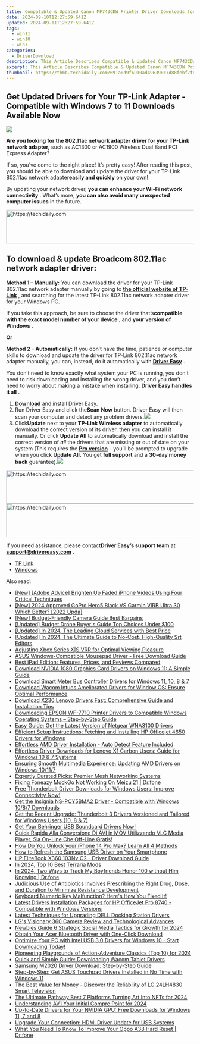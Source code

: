 ```yaml
---
title: Compatible & Updated Canon MF743CDW Printer Driver Downloads for Microsoft Windows OS
date: 2024-09-10T12:27:59.641Z
updated: 2024-09-11T12:27:59.641Z
tags:
  - win11
  - win10
  - win7
categories:
  - DriverDownload
description: This Article Describes Compatible & Updated Canon MF743CDW Printer Driver Downloads for Microsoft Windows OS
excerpt: This Article Describes Compatible & Updated Canon MF743CDW Printer Driver Downloads for Microsoft Windows OS
thumbnail: https://thmb.techidaily.com/691a0d9f6910ad496390c7d88febf7f6a054b2a526595909cdbd9daef2d1d484.jpg
---
```


## Get Updated Drivers for Your TP-Link Adapter - Compatible with Windows 7 to 11 Downloads Available Now

![](https://images.drivereasy.com/wp-content/uploads/2018/12/snap000008.png)

 **Are you looking for the 802.11ac network adapter driver for your TP-Link network adapter,** such as AC1300 or AC1900 Wireless Dual Band PCI Express Adapter?

 If so, you’ve come to the right place! It’s pretty easy! After reading this post, you should be able to download and update the driver for your TP-Link 802.11ac network adapter**easily and quickly** on your own!

 By updating your network driver, **you**  **can**  **enhance your Wi-Fi network connectivity** . What’s more, **you can also avoid many unexpected computer issues**   in the future.





<!-- affiliate ads begin -->
<a href="https://appsumo.8odi.net/c/5597632/2123750/7443" target="_top" id="2123750">
  <img src="//a.impactradius-go.com/display-ad/7443-2123750" border="0" alt="https://techidaily.com" width="728" height="90"/>
</a>
<img height="0" width="0" src="https://appsumo.8odi.net/i/5597632/2123750/7443" style="position:absolute;visibility:hidden;" border="0" />
<!-- affiliate ads end -->




## **To download & update Broadcom 802.11ac network adapter driver:**

**Method 1 – Manually:**  You can download the driver for your TP-Link 802.11ac network adapter manually by going to **[the official website of TP-Link](https://www.tp-link.com/us/)**  , and searching for the latest TP-Link 802.11ac network adapter driver for your Windows PC.

 If you take this approach, be sure to choose the driver that’s**compatible with the exact model number of your device** , and **your version of Windows** .

**Or**

**Method 2 – Automatically:** If you don’t have the time, patience or computer skills to download and update the driver for TP-Link 802.11ac network adapter manually, you can, instead, do it automatically with **[Driver Easy](https://tools.techidaily.com/drivereasy/download/)**  .

 You don’t need to know exactly what system your PC is running, you don’t need to risk downloading and installing the wrong driver, and you don’t need to worry about making a mistake when installing. **Driver Easy handles it all** .

1. **[Download](https://tools.techidaily.com/drivereasy/download/)**  and install Driver Easy.
2. Run Driver Easy and click the**Scan Now** button. Driver Easy will then scan your computer and detect any problem drivers.![](https://images.drivereasy.com/wp-content/uploads/2018/12/Snap1.jpg)
3. Click**Update** next to your **TP-Link Wireless adapter** to automatically download the correct version of its driver, then you can install it manually. Or click **Update All** to automatically download and install the correct version of _all_ the drivers that are missing or out of date on your system (This requires the **[Pro version](https://tools.techidaily.com/drivereasy/download/)**  – you’ll be prompted to upgrade when you click **Update All.**  You get **full support** and a **30-day money back** guarantee).![](https://images.drivereasy.com/wp-content/uploads/2018/12/Snap2.jpg)




<!-- affiliate ads begin -->
<a href="https://ephamedtechinc.pxf.io/c/5597632/2137216/26400" target="_top" id="2137216">
  <img src="//a.impactradius-go.com/display-ad/26400-2137216" border="0" alt="https://techidaily.com" width="728" height="90"/>
</a>
<img height="0" width="0" src="https://ephamedtechinc.pxf.io/i/5597632/2137216/26400" style="position:absolute;visibility:hidden;" border="0" />
<!-- affiliate ads end -->









<!-- affiliate ads begin -->
<a href="https://unicoeye.pxf.io/c/5597632/2134228/18498" target="_top" id="2134228">
  <img src="//a.impactradius-go.com/display-ad/18498-2134228" border="0" alt="https://techidaily.com" width="728" height="90"/>
</a>
<img height="0" width="0" src="https://unicoeye.pxf.io/i/5597632/2134228/18498" style="position:absolute;visibility:hidden;" border="0" />
<!-- affiliate ads end -->




 If you need assistance, please contact**Driver Easy’s support team** at [**support@drivereasy.com**](https://tools.techidaily.com/drivereasy/download/) .

* [TP Link](https://tools.techidaily.com/drivereasy/download/)
* [Windows](https://tools.techidaily.com/drivereasy/download/)

<ins class="adsbygoogle"
     style="display:block"
     data-ad-format="autorelaxed"
     data-ad-client="ca-pub-7571918770474297"
     data-ad-slot="1223367746"></ins>



<ins class="adsbygoogle"
     style="display:block"
     data-ad-client="ca-pub-7571918770474297"
     data-ad-slot="8358498916"
     data-ad-format="auto"
     data-full-width-responsive="true"></ins>





<span class="atpl-alsoreadstyle">Also read:</span>
<div><ul>
<li><a href="https://extra-hints.techidaily.com/new-adobe-advice-brighten-up-faded-iphone-videos-using-four-critical-techniques/"><u>[New] [Adobe Advice] Brighten Up Faded iPhone Videos Using Four Critical Techniques</u></a></li>
<li><a href="https://fox-glue.techidaily.com/new-2024-approved-gopro-hero5-black-vs-garmin-virb-ultra-30-which-better-2022-upda/"><u>[New] 2024 Approved GoPro Hero5 Black VS Garmin VIRB Ultra 30 Which Better? [2022 Upda]</u></a></li>
<li><a href="https://extra-resources.techidaily.com/new-budget-friendly-camera-guide-best-bargains/"><u>[New] Budget-Friendly Camera Guide Best Bargains</u></a></li>
<li><a href="https://fox-http.techidaily.com/updated-budget-drone-buyers-guide-top-choices-under-100/"><u>[Updated] Budget Drone Buyer's Guide Top Choices Under $100</u></a></li>
<li><a href="https://fox-glue.techidaily.com/updated-in-2024-the-leading-cloud-services-with-best-price/"><u>[Updated] In 2024, The Leading Cloud Services with Best Price</u></a></li>
<li><a href="https://fox-boxes.techidaily.com/updated-in-2024-the-ultimate-guide-to-no-cost-high-quality-srt-editors/"><u>[Updated] In 2024, The Ultimate Guide to No-Cost, High-Quality Srt Editors</u></a></li>
<li><a href="https://games-able.techidaily.com/adjusting-xbox-series-xs-vrr-for-optimal-viewing-pleasure/"><u>Adjusting Xbox Series X|S VRR for Optimal Viewing Pleasure</u></a></li>
<li><a href="https://win-amazing.techidaily.com/asus-windows-compatible-mousepad-driver-free-download-guide/"><u>ASUS Windows-Compatible Mousepad Driver - Free Download Guide</u></a></li>
<li><a href="https://buynow-help.techidaily.com/best-ipad-edition-features-prices-and-reviews-compared/"><u>Best iPad Edition: Features, Prices, and Reviews Compared</u></a></li>
<li><a href="https://win-amazing.techidaily.com/download-nvidia-1080-graphics-card-drivers-on-windows-11-a-simple-guide/"><u>Download NVIDIA 1080 Graphics Card Drivers on Windows 11: A Simple Guide</u></a></li>
<li><a href="https://win-amazing.techidaily.com/download-smart-meter-bus-controller-drivers-for-windows-11-10-8-and-7/"><u>Download Smart Meter Bus Controller Drivers for Windows 11, 10, 8 & 7</u></a></li>
<li><a href="https://win-amazing.techidaily.com/download-wacom-intuos-ameliorated-drivers-for-window-os-ensure-optimal-performance/"><u>Download Wacom Intuos Ameliorated Drivers for Window OS: Ensure Optimal Performance</u></a></li>
<li><a href="https://win-amazing.techidaily.com/download-x230-lenovo-drivers-fast-comprehensive-guide-and-installation-tips/"><u>Download X230 Lenovo Drivers Fast: Comprehensive Guide and Installation Tips</u></a></li>
<li><a href="https://win-amazing.techidaily.com/downloading-epson-wf-7710-printer-drivers-to-compatible-windows-operating-systems-step-by-step-guide/"><u>Downloading EPSON WF-7710 Printer Drivers to Compatible Windows Operating Systems – Step-by-Step Guide</u></a></li>
<li><a href="https://win-amazing.techidaily.com/easy-guide-get-the-latest-version-of-netgear-wna3100-drivers/"><u>Easy Guide: Get the Latest Version of Netgear WNA3100 Drivers</u></a></li>
<li><a href="https://win-amazing.techidaily.com/efficient-setup-instructions-fetching-and-installing-hp-officejet-4650-drivers-for-windows/"><u>Efficient Setup Instructions: Fetching and Installing HP Officejet 4650 Drivers for Windows</u></a></li>
<li><a href="https://win-amazing.techidaily.com/effortless-amd-driver-installation-auto-detect-feature-included/"><u>Effortless AMD Driver Installation - Auto Detect Feature Included</u></a></li>
<li><a href="https://win-amazing.techidaily.com/effortless-driver-downloads-for-lenovo-x1-carbon-users-guide-for-windows-10-and-7-systems/"><u>Effortless Driver Downloads for Lenovo X1 Carbon Users: Guide for Windows 10 & 7 Systems</u></a></li>
<li><a href="https://win-amazing.techidaily.com/ensuring-smooth-multimedia-experience-updating-amd-drivers-on-windows-10117/"><u>Ensuring Smooth Multimedia Experience: Updating AMD Drivers on Windows 10/11/7</u></a></li>
<li><a href="https://buynow-help.techidaily.com/expertly-curated-picks-premier-mesh-networking-systems/"><u>Expertly Curated Picks: Premier Mesh Networking Systems</u></a></li>
<li><a href="https://fake-location.techidaily.com/fixing-foneazy-mockgo-not-working-on-meizu-21-drfone-by-drfone-virtual-android/"><u>Fixing Foneazy MockGo Not Working On Meizu 21 | Dr.fone</u></a></li>
<li><a href="https://win-amazing.techidaily.com/1722970156706-free-thunderbolt-driver-downloads-for-windows-users-improve-connectivity-now/"><u>Free Thunderbolt Driver Downloads for Windows Users: Improve Connectivity Now!</u></a></li>
<li><a href="https://win-amazing.techidaily.com/get-the-insignia-ns-pcy5bma2-driver-compatible-with-windows-1087-downloads/"><u>Get the Insignia NS-PCY5BMA2 Driver - Compatible with Windows 10/8/7 Downloads</u></a></li>
<li><a href="https://win-amazing.techidaily.com/get-the-recent-upgrade-thunderbolt-3-drivers-versioned-and-tailored-for-windows-users-10-8-and-7/"><u>Get the Recent Upgrade: Thunderbolt 3 Drivers Versioned and Tailored for Windows Users (10, 8 & 7)</u></a></li>
<li><a href="https://win-amazing.techidaily.com/get-your-behringer-usb-soundcard-drivers-now/"><u>Get Your Behringer USB Soundcard Drivers Now!</u></a></li>
<li><a href="https://some-guidance.techidaily.com/guida-rapida-alla-conversione-di-avi-in-mov-utilizzando-vlc-media-player-sia-on-line-che-off-line-gratis/"><u>Guida Rapida Alla Conversione Di AVI in MOV Utilizzando VLC Media Player, Sia On-Line Che Off-Line Gratis!</u></a></li>
<li><a href="https://ios-unlock.techidaily.com/how-do-you-unlock-your-iphone-14-pro-max-learn-all-4-methods-by-drfone-ios/"><u>How Do You Unlock your iPhone 14 Pro Max? Learn All 4 Methods</u></a></li>
<li><a href="https://win-amazing.techidaily.com/how-to-refresh-the-samsung-usb-driver-on-your-smartphone/"><u>How to Refresh the Samsung USB Driver on Your Smartphone</u></a></li>
<li><a href="https://win-amazing.techidaily.com/hp-elitebook-x360-103nv-c2-driver-download-guide/"><u>HP EliteBook X360 103Nv C2 - Driver Download Guide</u></a></li>
<li><a href="https://remote-screen-capture.techidaily.com/in-2024-top-10-best-terraria-mods/"><u>In 2024, Top 10 Best Terraria Mods</u></a></li>
<li><a href="https://android-location-track.techidaily.com/in-2024-two-ways-to-track-my-boyfriends-honor-100-without-him-knowing-drfone-by-drfone-virtual-android/"><u>In 2024, Two Ways to Track My Boyfriends Honor 100 without Him Knowing | Dr.fone</u></a></li>
<li><a href="https://win-amazing.techidaily.com/1722968990466-judicious-use-of-antibiotics-involves-prescribing-the-right-drug-dose-and-duration-to-minimize-resistance-development/"><u>Judicious Use of Antibiotics Involves Prescribing the Right Drug, Dose, and Duration to Minimize Resistance Development</u></a></li>
<li><a href="https://common-error.techidaily.com/keyboard-numeric-key-malfunction-heres-how-you-fixed-it/"><u>Keyboard Numeric Key Malfunction? Here's How You Fixed It!</u></a></li>
<li><a href="https://win-amazing.techidaily.com/latest-drivers-installation-packages-for-hp-officejet-pro-8740-compatible-with-windows-versions/"><u>Latest Drivers Installation Packages for HP OfficeJet Pro 8740 - Compatible with Windows Versions</u></a></li>
<li><a href="https://win-amazing.techidaily.com/latest-techniques-for-upgrading-dell-docking-station-drivers/"><u>Latest Techniques for Upgrading DELL Docking Station Drivers</u></a></li>
<li><a href="https://extra-information.techidaily.com/lgs-visionary-360-camera-review-and-technological-advances/"><u>LG's Visionary 360 Camera Review and Technological Advances</u></a></li>
<li><a href="https://extra-support.techidaily.com/newbies-guide-6-strategic-social-media-tactics-for-growth-for-2024/"><u>Newbies Guide 6 Strategic Social Media Tactics for Growth for 2024</u></a></li>
<li><a href="https://win-amazing.techidaily.com/obtain-your-acer-bluetooth-driver-with-one-click-download/"><u>Obtain Your Acer Bluetooth Driver with One-Click Download</u></a></li>
<li><a href="https://win-amazing.techidaily.com/optimize-your-pc-with-intel-usb-30-drivers-for-windows-10-start-downloading-today/"><u>Optimize Your PC with Intel USB 3.0 Drivers for Windows 10 - Start Downloading Today!</u></a></li>
<li><a href="https://screen-capture.techidaily.com/pioneering-playgrounds-of-action-adventure-classics-top-10-for-2024/"><u>Pioneering Playgrounds of Action-Adventure Classics (Top 10) for 2024</u></a></li>
<li><a href="https://win-amazing.techidaily.com/quick-and-simple-guide-downloading-wacom-tablet-drivers/"><u>Quick and Simple Guide: Downloading Wacom Tablet Drivers</u></a></li>
<li><a href="https://win-amazing.techidaily.com/samsung-m2020-driver-download-step-by-step-guide/"><u>Samsung M2020 Driver Download: Step-by-Step Guide</u></a></li>
<li><a href="https://win-amazing.techidaily.com/step-by-step-get-asus-touchpad-drivers-installed-in-no-time-with-windows-11/"><u>Step-by-Step: Get ASUS Touchpad Drivers Installed in No Time with Windows 11</u></a></li>
<li><a href="https://buynow-tips.techidaily.com/the-best-value-for-money-discover-the-reliability-of-lg-24lh4830-smart-television/"><u>The Best Value for Money - Discover the Reliability of LG 24LH4830 Smart Television</u></a></li>
<li><a href="https://fox-helps.techidaily.com/the-ultimate-pathway-best-7-platforms-turning-art-into-nfts-for-2024/"><u>The Ultimate Pathway Best 7 Platforms Turning Art Into NFTs for 2024</u></a></li>
<li><a href="https://fox-info.techidaily.com/understanding-av1-your-initial-compre-point-for-2024/"><u>Understanding AV1 Your Initial Compre Point for 2024</u></a></li>
<li><a href="https://win-amazing.techidaily.com/up-to-date-drivers-for-your-nvidia-gpu-free-downloads-for-windows-11-7-and-8/"><u>Up-to-Date Drivers for Your NVIDIA GPU: Free Downloads for Windows 11, 7 and 8</u></a></li>
<li><a href="https://win-amazing.techidaily.com/upgrade-your-connection-hdmi-driver-update-for-usb-systems/"><u>Upgrade Your Connection: HDMI Driver Update for USB Systems</u></a></li>
<li><a href="https://techidaily.com/what-you-need-to-know-to-improve-your-oppo-a38-hard-reset-drfone-by-drfone-reset-android-reset-android/"><u>What You Need To Know To Improve Your Oppo A38 Hard Reset | Dr.fone</u></a></li>
</ul></div>




